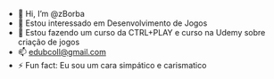 - 👋 Hi, I’m @zBorba
- 👀 Estou interessado em Desenvolvimento de Jogos
- 🌱 Estou fazendo um curso da CTRL+PLAY e curso na Udemy sobre criação de jogos
- 📫 edubcoll@gmail.com
- ⚡ Fun fact: Eu sou um cara simpático e carismatico

<!---
zBorba/zBorba is a ✨ special ✨ repository because its `README.md` (this file) appears on your GitHub profile.
You can click the Preview link to take a look at your changes.
--->
